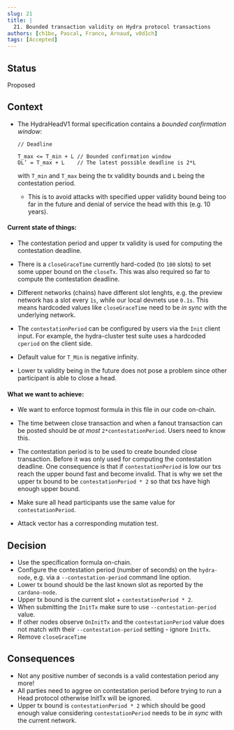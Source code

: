 ```yaml
---
slug: 21
title: |
  21. Bounded transaction validity on Hydra protocol transactions
authors: [ch1bo, Pascal, Franco, Arnaud, v0d1ch]
tags: [Accepted]
---
```


## Status

Proposed

## Context

- The HydraHeadV1 formal specification contains a _bounded confirmation window_:

  ```
  // Deadline

  T_max <= T_min + L // Bounded confirmation window
  DL’ = T_max + L    // The latest possible deadline is 2*L

  ```

  with `T_min` and `T_max` being the tx validity bounds and `L` being the contestation period.

  - This is to avoid attacks with specified upper validity bound being too far in the future and denial of service the head with this (e.g. 10 years).

#### Current state of things:

- The contestation period and upper tx validity is used for computing the contestation deadline.

- There is a `closeGraceTime` currently hard-coded (to `100` slots) to set some upper bound on the `closeTx`. This was also required so far to compute the contestation deadline.

- Different networks (chains) have different slot lenghts, e.g. the preview network has a slot every `1s`, while our local devnets use `0.1s`. This means hardcoded values
  like `closeGraceTime` need to be _in sync_ with the underlying network.

- The `contestationPeriod` can be configured by users via the `Init` client input. For example, the hydra-cluster test suite uses a hardcoded `cperiod` on the client side.

- Default value for `T_Min` is negative infinity.

- Lower tx validity being in the future does not pose a problem since other participant is able to close a head.

#### What we want to achieve:

- We want to enforce topmost formula in this file in our code on-chain.

- The time between close transaction and when a fanout transaction can be posted should be _at most_ `2*contestationPeriod`. Users need to know this.

- The contestation period is to be used to create bounded close transaction. Before it was only used for computing the contestation deadline. One consequence is that
  if `contestationPeriod` is low our txs reach the upper bound fast and become invalid. That is why we set the upper tx bound to be `contestationPeriod * 2` so
  that txs have high enough upper bound.

- Make sure all head participants use the same value for `contestationPeriod`.

- Attack vector has a corresponding mutation test.

## Decision

- Use the specification formula on-chain.
- Configure the contestation period (number of seconds) on the `hydra-node`, e.g. via a `--contestation-period` command line option.
- Lower tx bound should be the last known slot as reported by the `cardano-node`.
- Upper tx bound is the current slot + `contestationPeriod * 2`.
- When submitting the `InitTx` make sure to use `--contestation-period` value.
- If other nodes observe `OnInitTx` and the `contestationPeriod` value does not match with their `--contestation-period` setting - ignore `InitTx`.
- Remove `closeGraceTime`

## Consequences

- Not any positive number of seconds is a valid contestation period any more!
- All parties need to aggree on contestation period before trying to run a Head protocol otherwise
  InitTx will be ignored.
- Upper tx bound is `contestationPeriod * 2` which should be good enough value considering `contestationPeriod` needs to be _in sync_
  with the current network.
